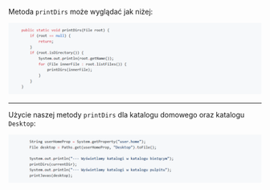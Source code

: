 Metoda `printDirs` może wyglądać jak niżej:

![1.7.1.1](media/1.7.1.1.PNG)

---

Użycie naszej metody `printDirs` dla katalogu domowego oraz katalogu `Desktop`:

![1.7.1.2](media/1.7.1.2.PNG)